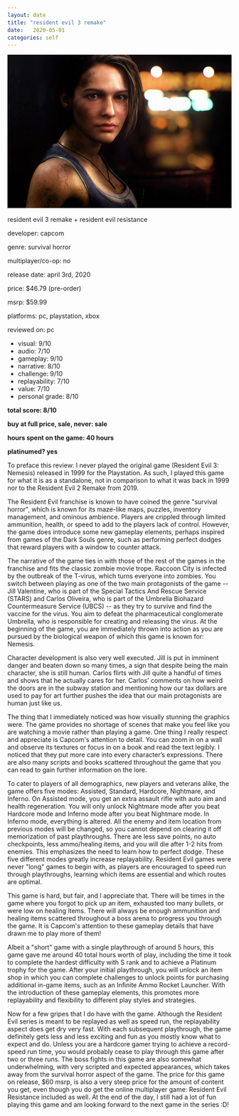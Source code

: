 ```yaml
---
layout: date
title: "resident evil 3 remake"
date:   2020-05-01
categories: self
---
```


![jill](/assets/img/jill.jpg)

resident evil 3 remake + resident evil resistance 

developer: capcom

genre: survival horror

multiplayer/co-op: no

release date: april 3rd, 2020

price: $46.79 (pre-order)

msrp: $59.99

platforms: pc, playstation, xbox

reviewed on: pc

- visual: 9/10
- audio: 7/10
- gameplay: 9/10
- narrative: 8/10
- challenge: 9/10
- replayability: 7/10
- value: 7/10
- personal grade: 8/10

**total score: 8/10**

**buy at full price, sale, never: sale**

**hours spent on the game: 40 hours**

**platinumed? yes**


To preface this review: I never played the original game (Resident Evil 3: Nemesis) released in 1999 for the Playstation. As such, I played this game for what it is as a standalone, not in comparison to what it was back in 1999 nor to the Resident Evil 2 Remake from 2019. 

The Resident Evil franchise is known to have coined the genre "survival horror", which is known for its maze-like maps, puzzles, inventory management, and ominous ambience. Players are crippled through limited ammunition, health, or speed to add to the players lack of control. However, the game does introduce some new gameplay elements, perhaps inspired from games of the Dark Souls genre, such as performing perfect dodges that reward players with a window to counter attack.

The narrative of the game ties in with those of the rest of the games in the franchise and fits the classic zombie movie trope. Raccoon City is infected by the outbreak of the T-virus, which turns everyone into zombies. You switch between playing as one of the two main protagonists of the game -- Jill Valentine, who is part of the Special Tactics And Rescue Service (STARS) and Carlos Oliveira, who is part of the Umbrella Biohazard Countermeasure Service (UBCS) -- as they try to survive and find the vaccine for the virus. You aim to defeat the pharmaceutical conglomerate Umbrella, who is responsible for creating and releasing the virus. At the beginning of the game, you are immediately thrown into action as you are pursued by the biological weapon of which this game is known for: Nemesis. 

Character development is also very well executed. Jill is put in imminent danger and beaten down so many times, a sign that despite being the main character, she is still human. Carlos flirts with Jill quite a handful of times and shows that he actually cares for her. Carlos’ comments on how weird the doors are in the subway station and mentioning how our tax dollars are used to pay for art further pushes the idea that our main protagonists are human just like us.

The thing that I immediately noticed was how visually stunning the graphics were. The game provides no shortage of scenes that make you feel like you are watching a movie rather than playing a game. One thing I really respect and appreciate is Capcom's attention to detail. You can zoom in on a wall and observe its textures or focus in on a book and read the text legibly. I noticed that they put more care into every character’s expressions. There are also many scripts and books scattered throughout the game that you can read to gain further information on the lore.

To cater to players of all demographics, new players and veterans alike, the game offers five modes: Assisted, Standard, Hardcore, Nightmare, and Inferno. On Assisted mode, you get an extra assault rifle with auto aim and health regeneration. You will only unlock Nightmare mode after you beat Hardcore mode and Inferno mode after you beat Nightmare mode. In Inferno mode, everything is altered. All the enemy and item location from previous modes will be changed, so you cannot depend on clearing it off memorization of past playthroughs. There are less save points, no auto checkpoints, less ammo/healing items, and you will die after 1-2 hits from enemies. This emphasizes the need to learn how to perfect dodge. These five different modes greatly increase replayability. Resident Evil games were never "long" games to begin with, as players are encouraged to speed run through playthroughs, learning which items are essential and which routes are optimal.

This game is hard, but fair, and I appreciate that. There will be times in the game where you forgot to pick up an item, exhausted too many bullets, or were low on healing items. There will always be enough ammunition and healing items scattered throughout a boss arena to progress you through the game. It is Capcom's attention to these gameplay details that have drawn me to play more of them!

Albeit a "short" game with a single playthrough of around 5 hours, this game gave me around 40 total hours worth of play, including the time it took to complete the hardest difficulty with S rank and to achieve a Platinum trophy for the game. After your initial playthrough, you will unlock an item shop in which you can complete challenges to unlock points for purchasing additional in-game items, such as an Infinite Ammo Rocket Launcher. With the introduction of these gameplay elements, this promotes more replayability and flexibility to different play styles and strategies.

Now for a few gripes that I do have with the game. Although the Resident Evil series is meant to be replayed as well as speed run, the replayability aspect does get dry very fast. With each subsequent playthrough, the game definitely gets less and less exciting and fun as you mostly know what to expect and do. Unless you are a hardcore gamer trying to achieve a record-speed run time, you would probably cease to play through this game after two or three runs. The boss fights in this game are also somewhat underwhelming, with very scripted and expected appearances, which takes away from the survival horror aspect of the game. The price for this game on release, $60 msrp, is also a very steep price for the amount of content you get, even though you do get the online multiplayer game: Resident Evil Resistance included as well. At the end of the day, I still had a lot of fun playing this game and am looking forward to the next game in the series :D!
